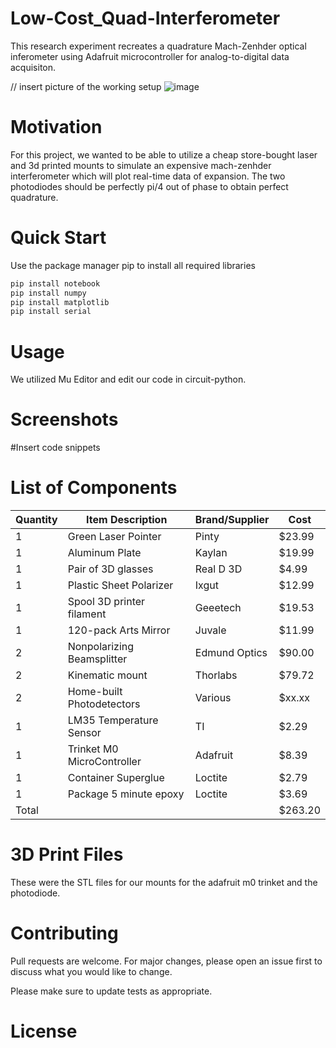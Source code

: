 # Low-Cost_Quad-Interferometer
This research experiment recreates a quadrature Mach-Zenhder optical inferometer using Adafruit microcontroller for analog-to-digital data acquisiton. 



// insert picture of the working setup
![image](https://user-images.githubusercontent.com/37032927/162936383-63b10e86-2fae-4593-b529-db24f3bb2851.png)

# Motivation
For this project, we wanted to be able to utilize a cheap store-bought laser and 3d printed mounts to simulate an expensive mach-zenhder interferometer which will plot real-time data of expansion. The two photodiodes should be perfectly pi/4 out of phase to obtain perfect quadrature.

# Quick Start
Use the package manager pip to install all required libraries
```bash
pip install notebook
pip install numpy
pip install matplotlib
pip install serial
```

# Usage
We utilized Mu Editor and edit our code in circuit-python.

# Screenshots
#Insert code snippets

# List of Components
Quantity | Item Description | Brand/Supplier | Cost 
-------- | ---------------- | -------------- | ------
1 | Green Laser Pointer | Pinty | $23.99
1 | Aluminum Plate | Kaylan | $19.99
1 | Pair of 3D glasses | Real D 3D | $4.99
1 | Plastic Sheet Polarizer | Ixgut | $12.99
1 | Spool 3D printer filament | Geeetech | $19.53
1 | 120-pack Arts Mirror | Juvale | $11.99
2 | Nonpolarizing Beamsplitter | Edmund Optics | $90.00
2 | Kinematic mount | Thorlabs | $79.72
2 | Home-built Photodetectors | Various | $xx.xx
1 | LM35 Temperature Sensor | TI | $2.29
1 | Trinket M0 MicroController | Adafruit | $8.39
1 | Container Superglue | Loctite | $2.79
1 | Package 5 minute epoxy | Loctite | $3.69
Total | | |$263.20


# 3D Print Files
These were the STL files for our mounts for the adafruit m0 trinket and the photodiode. 

# Contributing
Pull requests are welcome. For major changes, please open an issue first to discuss what you would like to change.

Please make sure to update tests as appropriate.
# License
